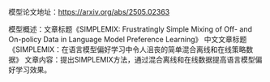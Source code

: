 模型论文地址：https://arxiv.org/abs/2505.02363

模型概述：文章标题《SIMPLEMIX: Frustratingly Simple Mixing of Off- and On-policy Data in Language Model Preference Learning》
中文文章标题《SIMPLEMIX：在语言模型偏好学习中令人沮丧的简单混合离线和在线策略数据》
文章内容：提出SIMPLEMIX方法，通过混合离线和在线数据提高语言模型偏好学习效果。
